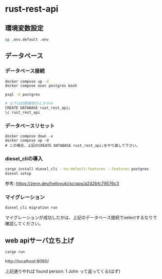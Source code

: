 # rust-rest-api

## 環境変数設定
```bash
cp .env.default .env
```

## データベース

### データベース接続
```bash
docker compose up -d
docker compose exec postgres bash

psql -U postgres

# 以下は初期接続のときのみ
CREATE DATABASE rust_rest_api;
\c rust_rest_api
```

### データベースリセット

```
docker compose down -v
docker compose up -d
# この場合、上記のCREATE DATABASE rust_rest_api;をやり直して下さい。
```

### diesel_cliの導入
```bash
cargo install diesel_cli --no-default-features --features postgres
diesel setup
```

参考: https://zenn.dev/helloyuki/scraps/a242bfc79576c3

### マイグレーション
```bash
diesel_cli migration run
```

マイグレーションが成功したかは、上記のデータベース接続でselectするなりで確認してください。

## web apiサーバ立ち上げ
```bash
cargo run
```

http://localhost:8080/

上記通りやれば
found person: 1 John
って返ってくる(はず)
